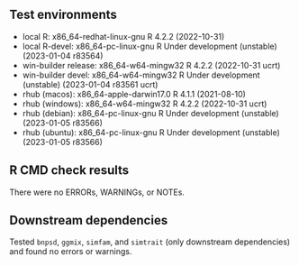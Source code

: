 ## Test environments
* local R:             x86_64-redhat-linux-gnu R 4.2.2 (2022-10-31)
* local R-devel:       x86_64-pc-linux-gnu     R Under development (unstable) (2023-01-04 r83564)
* win-builder release: x86_64-w64-mingw32      R 4.2.2 (2022-10-31 ucrt)
* win-builder devel:   x86_64-w64-mingw32      R Under development (unstable) (2023-01-04 r83561 ucrt)
* rhub (macos):        x86_64-apple-darwin17.0 R 4.1.1 (2021-08-10)
* rhub (windows):      x86_64-w64-mingw32      R 4.2.2 (2022-10-31 ucrt)
* rhub (debian):       x86_64-pc-linux-gnu     R Under development (unstable) (2023-01-05 r83566)
* rhub (ubuntu):       x86_64-pc-linux-gnu     R Under development (unstable) (2023-01-05 r83566)

## R CMD check results
There were no ERRORs, WARNINGs, or NOTEs. 

## Downstream dependencies
Tested `bnpsd`, `ggmix`, `simfam`, and `simtrait` (only downstream dependencies) and found no errors or warnings.

